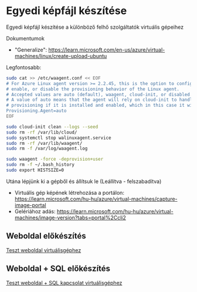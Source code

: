 # Egyedi képfájl készítése

Egyedi képfájl készítése a különböző felhő szolgáltatók virtuális gépeihez

Dokumentumok

- "Generalize": https://learn.microsoft.com/en-us/azure/virtual-machines/linux/create-upload-ubuntu

Legfontosabb:

```bash
sudo cat >> /etc/waagent.conf << EOF
# For Azure Linux agent version >= 2.2.45, this is the option to configure,
# enable, or disable the provisioning behavior of the Linux agent.
# Accepted values are auto (default), waagent, cloud-init, or disabled.
# A value of auto means that the agent will rely on cloud-init to handle
# provisioning if it is installed and enabled, which in this case it will.
Provisioning.Agent=auto
EOF
```

```bash
sudo cloud-init clean --logs --seed
sudo rm -rf /var/lib/cloud/
sudo systemctl stop walinuxagent.service
sudo rm -rf /var/lib/waagent/
sudo rm -f /var/log/waagent.log
```

```bash
sudo waagent -force -deprovision+user
sudo rm -f ~/.bash_history
sudo export HISTSIZE=0
```

Utána lépjünk ki a gépből és állítsuk le (Leállítva - felszabadítva)

- Virtuális gép képének létrehozása a portálon: https://learn.microsoft.com/hu-hu/azure/virtual-machines/capture-image-portal
- Gelériához adás: https://learn.microsoft.com/hu-hu/azure/virtual-machines/image-version?tabs=portal%2Ccli2

## Weboldal előkészítés

[Teszt weboldal virtuálisgéphez](scripts/teszt-weboldal.md)

## Weboldal + SQL előkészítés

[Teszt weboldal + SQL kapcsolat virtuálisgéphez](scripts/teszt-weboldal-sql.md)
